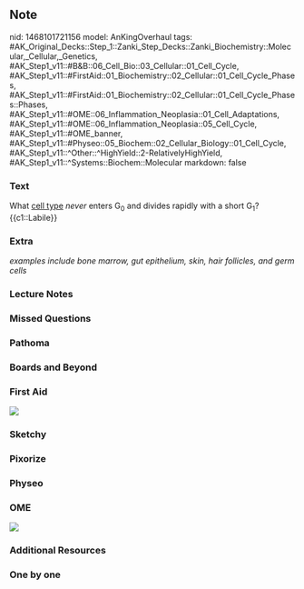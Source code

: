 ## Note
nid: 1468101721156
model: AnKingOverhaul
tags: #AK_Original_Decks::Step_1::Zanki_Step_Decks::Zanki_Biochemistry::Molecular,_Cellular,_Genetics, #AK_Step1_v11::#B&B::06_Cell_Bio::03_Cellular::01_Cell_Cycle, #AK_Step1_v11::#FirstAid::01_Biochemistry::02_Cellular::01_Cell_Cycle_Phases, #AK_Step1_v11::#FirstAid::01_Biochemistry::02_Cellular::01_Cell_Cycle_Phases::Phases, #AK_Step1_v11::#OME::06_Inflammation_Neoplasia::01_Cell_Adaptations, #AK_Step1_v11::#OME::06_Inflammation_Neoplasia::05_Cell_Cycle, #AK_Step1_v11::#OME_banner, #AK_Step1_v11::#Physeo::05_Biochem::02_Cellular_Biology::01_Cell_Cycle, #AK_Step1_v11::^Other::^HighYield::2-RelativelyHighYield, #AK_Step1_v11::^Systems::Biochem::Molecular
markdown: false

### Text
<div>
  <div>
    <div>
      <div>
        <div>
          <div>
            What <u>cell type</u> <i>never</i> enters G<sub>0</sub>
            and divides rapidly with a short G<sub>1</sub>?
          </div>
          <div>
            {{c1::Labile}}
          </div>
        </div>
      </div>
    </div>
  </div>
</div>

### Extra
<i>examples include bone marrow, gut epithelium, skin, hair
follicles, and germ cells</i>

### Lecture Notes


### Missed Questions


### Pathoma


### Boards and Beyond


### First Aid
<img src="tmpMMpztH.png">

### Sketchy


### Pixorize


### Physeo


### OME
<div class="ome-widget">
  <a href="https://onlinemeded.org?ref=anki"><img src=
  "_OME_AnkiFlashcards_General_7.png"></a>
</div>

### Additional Resources


### One by one

